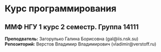 <h1>Курс программирования</h1>
<h2>ММФ НГУ 1 курс 2 семестр. Группа 14111</h2>
<b>Преподватель:</b> Загорулько Галина Борисовна (gal@iis.nsk.su)<br>
<b>Репозиторий:</b>  Верстов Владимир Владимирович (vladimir@verstoff.ru)
